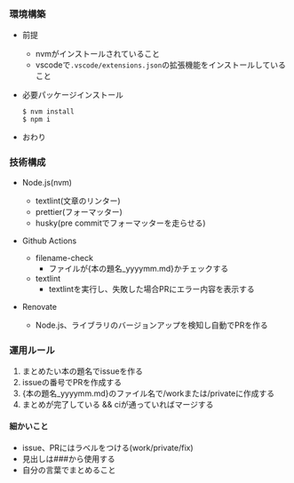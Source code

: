 ### 環境構築

- 前提
  - nvmがインストールされていること
  - vscodeで`.vscode/extensions.json`の拡張機能をインストールしていること

- 必要パッケージインストール

  ```
  $ nvm install
  $ npm i
  ```

- おわり

### 技術構成

- Node.js(nvm)
  - textlint(文章のリンター)
  - prettier(フォーマッター)
  - husky(pre commitでフォーマッターを走らせる)

- Github Actions
  - filename-check
    - ファイルが{本の題名\_yyyymm.md}かチェックする
  - textlint
    - textlintを実行し、失敗した場合PRにエラー内容を表示する

- Renovate
  - Node.js、ライブラリのバージョンアップを検知し自動でPRを作る

### 運用ルール

1. まとめたい本の題名でissueを作る
1. issueの番号でPRを作成する
1. {本の題名\_yyyymm.md}のファイル名で/workまたは/privateに作成する
1. まとめが完了している && ciが通っていればマージする

#### 細かいこと

- issue、PRにはラベルをつける(work/private/fix)
- 見出しは###から使用する
- 自分の言葉でまとめること
